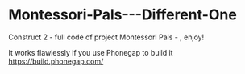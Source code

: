 # Montessori-Pals---Different-One
Construct 2 - full code of project Montessori Pals - , enjoy!


It works flawlessly if you use Phonegap to build it
https://build.phonegap.com/
